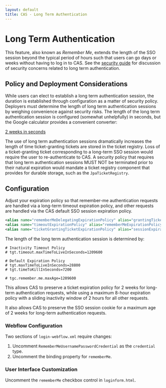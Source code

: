 ```yaml
---
layout: default
title: CAS - Long Term Authentication
---
```


# Long Term Authentication
This feature, also known as *Remember Me*, extends the length of the SSO session beyond the typical period of hours
such that users can go days or weeks without having to log in to CAS. See the
[security guide](../planning/Security-Guide.html)
for discussion of security concerns related to long term authentication.


## Policy and Deployment Considerations
While users can elect to establish a long term authentication session, the duration is established through
configuration as a matter of security policy. Deployers must determine the length of long term authentication sessions
by weighing convenience against security risks. The length of the long term authentication session is configured
(somewhat unhelpfully) in seconds, but the Google calculator provides a convenient converter:

[2 weeks in seconds](https://www.google.com/search?q=2+weeks+in+seconds&oq=2+weeks+in+seconds)

The use of long term authentication sessions dramatically increases the length of time ticket-granting tickets are
stored in the ticket registry. Loss of a ticket-granting ticket corresponding to a long-term SSO session would require
the user to re-authenticate to CAS. A security policy that requires that long term authentication sessions MUST NOT
be terminated prior to their natural expiration would mandate a ticket registry component that provides for durable storage, such as the `JpaTicketRegistry`.

## Configuration

Adjust your expiration policy so that remember-me authentication requests are
handled via a long-term timeout expiration policy, and other requests
are handled via the CAS default SSO session expiration policy.

```xml
<alias name="rememberMeDelegatingExpirationPolicy" alias="grantingTicketExpirationPolicy" />
<alias name="timeoutExpirationPolicy" alias="rememberMeExpirationPolicy" />
<alias name="ticketGrantingTicketExpirationPolicy" alias="sessionExpirationPolicy" />
```

The length of the long term authentication session is determined by:

```properties
# Inactivity Timeout Policy
# tgt.timeout.maxTimeToLiveInSeconds=1209600

# Default Expiration Policy
# tgt.maxTimeToLiveInSeconds=28800
# tgt.timeToKillInSeconds=7200

# tgc.remember.me.maxAge=1209600
```

This allows CAS to preserve a ticket expiration policy for 2 weeks for
long-term authentication requests, while using a maximum 8-hour expiration policy
with a sliding inactivity window of 2 hours for all other requests.

It also allows CAS to preserve the SSO session cookie for a maximum age of
2 weeks for long-term authentication requests.

### Webflow Configuration
Two sections of `login-webflow.xml` require changes:
1. Uncomment `RememberMeUsernamePasswordCredential` as the `credential` type.
2. Uncomment the binding property for `rememberMe`.

### User Interface Customization
Uncomment the `rememberMe` checkbox control in `loginform.html`.
